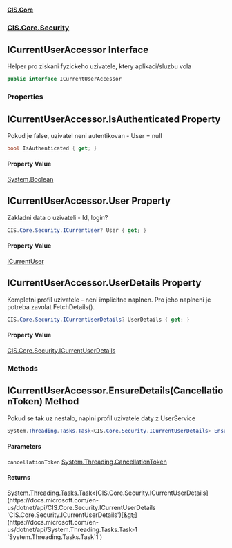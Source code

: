 #### [CIS.Core](index.md 'index')
### [CIS.Core.Security](CIS.Core.Security.md 'CIS.Core.Security')

## ICurrentUserAccessor Interface

Helper pro ziskani fyzickeho uzivatele, ktery aplikaci/sluzbu vola

```csharp
public interface ICurrentUserAccessor
```
### Properties

<a name='CIS.Core.Security.ICurrentUserAccessor.IsAuthenticated'></a>

## ICurrentUserAccessor.IsAuthenticated Property

Pokud je false, uzivatel neni autentikovan - User = null

```csharp
bool IsAuthenticated { get; }
```

#### Property Value
[System.Boolean](https://docs.microsoft.com/en-us/dotnet/api/System.Boolean 'System.Boolean')

<a name='CIS.Core.Security.ICurrentUserAccessor.User'></a>

## ICurrentUserAccessor.User Property

Zakladni data o uzivateli - Id, login?

```csharp
CIS.Core.Security.ICurrentUser? User { get; }
```

#### Property Value
[ICurrentUser](CIS.Core.Security.ICurrentUser.md 'CIS.Core.Security.ICurrentUser')

<a name='CIS.Core.Security.ICurrentUserAccessor.UserDetails'></a>

## ICurrentUserAccessor.UserDetails Property

Kompletni profil uzivatele - neni implicitne naplnen. Pro jeho naplneni je potreba zavolat FetchDetails().

```csharp
CIS.Core.Security.ICurrentUserDetails? UserDetails { get; }
```

#### Property Value
[CIS.Core.Security.ICurrentUserDetails](https://docs.microsoft.com/en-us/dotnet/api/CIS.Core.Security.ICurrentUserDetails 'CIS.Core.Security.ICurrentUserDetails')
### Methods

<a name='CIS.Core.Security.ICurrentUserAccessor.EnsureDetails(System.Threading.CancellationToken)'></a>

## ICurrentUserAccessor.EnsureDetails(CancellationToken) Method

Pokud se tak uz nestalo, naplni profil uzivatele daty z UserService

```csharp
System.Threading.Tasks.Task<CIS.Core.Security.ICurrentUserDetails> EnsureDetails(System.Threading.CancellationToken cancellationToken);
```
#### Parameters

<a name='CIS.Core.Security.ICurrentUserAccessor.EnsureDetails(System.Threading.CancellationToken).cancellationToken'></a>

`cancellationToken` [System.Threading.CancellationToken](https://docs.microsoft.com/en-us/dotnet/api/System.Threading.CancellationToken 'System.Threading.CancellationToken')

#### Returns
[System.Threading.Tasks.Task&lt;](https://docs.microsoft.com/en-us/dotnet/api/System.Threading.Tasks.Task-1 'System.Threading.Tasks.Task`1')[CIS.Core.Security.ICurrentUserDetails](https://docs.microsoft.com/en-us/dotnet/api/CIS.Core.Security.ICurrentUserDetails 'CIS.Core.Security.ICurrentUserDetails')[&gt;](https://docs.microsoft.com/en-us/dotnet/api/System.Threading.Tasks.Task-1 'System.Threading.Tasks.Task`1')
